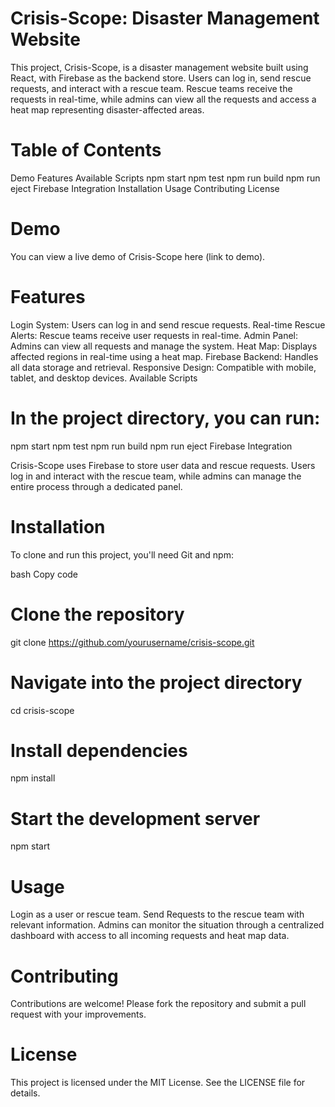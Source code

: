 # Crisis-Scope: Disaster Management Website

This project, Crisis-Scope, is a disaster management website built using React, with Firebase as the backend store. Users can log in, send rescue requests, and interact with a rescue team. Rescue teams receive the requests in real-time, while admins can view all the requests and access a heat map representing disaster-affected areas.

# Table of Contents

Demo
Features
Available Scripts
npm start
npm test
npm run build
npm run eject
Firebase Integration
Installation
Usage
Contributing
License

# Demo

You can view a live demo of Crisis-Scope here (link to demo).

# Features

Login System: Users can log in and send rescue requests.
Real-time Rescue Alerts: Rescue teams receive user requests in real-time.
Admin Panel: Admins can view all requests and manage the system.
Heat Map: Displays affected regions in real-time using a heat map.
Firebase Backend: Handles all data storage and retrieval.
Responsive Design: Compatible with mobile, tablet, and desktop devices.
Available Scripts

# In the project directory, you can run:

npm start
npm test
npm run build
npm run eject
Firebase Integration

Crisis-Scope uses Firebase to store user data and rescue requests. Users log in and interact with the rescue team, while admins can manage the entire process through a dedicated panel.

# Installation

To clone and run this project, you'll need Git and npm:

bash
Copy code
# Clone the repository
git clone https://github.com/yourusername/crisis-scope.git

# Navigate into the project directory
cd crisis-scope

# Install dependencies
npm install

# Start the development server
npm start

# Usage

Login as a user or rescue team.
Send Requests to the rescue team with relevant information.
Admins can monitor the situation through a centralized dashboard with access to all incoming requests and heat map data.

# Contributing

Contributions are welcome! Please fork the repository and submit a pull request with your improvements.

# License

This project is licensed under the MIT License. See the LICENSE file for details.

